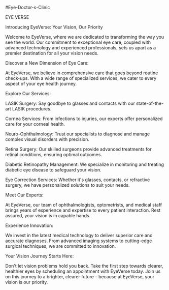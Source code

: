 #Eye-Doctor-s-Clinic 

EYE VERSE

Introducing EyeVerse: Your Vision, Our Priority

Welcome to EyeVerse, where we are dedicated to transforming the way you see the world. Our commitment to exceptional eye care, coupled with advanced technology and experienced professionals, sets us apart as a premier destination for all your vision needs.

Discover a New Dimension of Eye Care:

At EyeVerse, we believe in comprehensive care that goes beyond routine check-ups. With a wide range of specialized services, we cater to every aspect of your eye health journey.

Explore Our Services:

LASIK Surgery: Say goodbye to glasses and contacts with our state-of-the-art LASIK procedures.

Cornea Services: From infections to injuries, our experts offer personalized care for your corneal health.

Neuro-Ophthalmology: Trust our specialists to diagnose and manage complex visual disorders with precision.

Retina Surgery: Our skilled surgeons provide advanced treatments for retinal conditions, ensuring optimal outcomes.

Diabetic Retinopathy Management: We specialize in monitoring and treating diabetic eye disease to safeguard your vision.

Eye Correction Services: Whether it's glasses, contacts, or refractive surgery, we have personalized solutions to suit your needs.

Meet Our Experts:

At EyeVerse, our team of ophthalmologists, optometrists, and medical staff brings years of experience and expertise to every patient interaction. Rest assured, your vision is in capable hands.

Experience Innovation:

We invest in the latest medical technology to deliver superior care and accurate diagnoses. From advanced imaging systems to cutting-edge surgical techniques, we are committed to innovation.

Your Vision Journey Starts Here:

Don't let vision problems hold you back. Take the first step towards clearer, healthier eyes by scheduling an appointment with EyeVerse today. Join us on this journey to a brighter, clearer future – because at EyeVerse, your vision is our priority.
